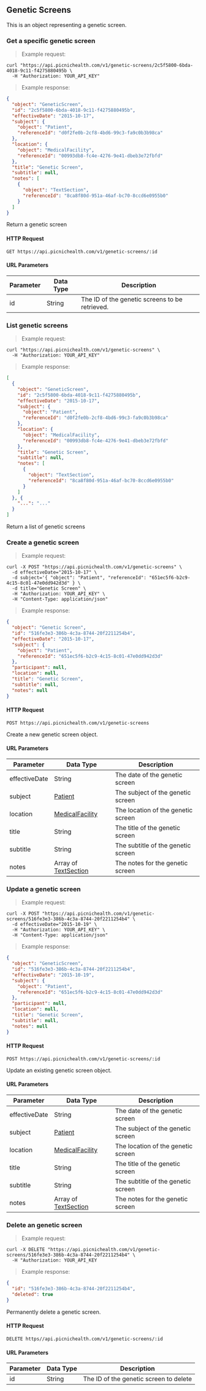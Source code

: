 ## Genetic Screens
This is an object representing a genetic screen.

### Get a specific genetic screen
> Example request:

```shell
curl "https://api.picnichealth.com/v1/genetic-screens/2c5f5800-6bda-4018-9c11-f4275880495b \
  -H "Authorization: YOUR_API_KEY"
```

> Example response:

```json
{
  "object": "GeneticScreen",
  "id": "2c5f5800-6bda-4018-9c11-f4275880495b",
  "effectiveDate": "2015-10-17",
  "subject": {
    "object": "Patient",
    "referenceId": "d0f2fe0b-2cf8-4bd6-99c3-fa9c0b3b98ca"
  },
  "location": {
    "object": "MedicalFacility",
    "referenceId": "00993db8-fc4e-4276-9e41-dbeb3e72fbfd"
  },
  "title": "Genetic Screen",
  "subtitle": null,
  "notes": [
    {
      "object": "TextSection",
      "referenceId": "8ca8f80d-951a-46af-bc70-8ccd6e0955b0"
    }
  ]
}
```

Return a genetic screen

#### HTTP Request
`GET https://api.picnichealth.com/v1/genetic-screens/:id`

#### URL Parameters
Parameter | Data Type | Description
--------- | --------- | -----------
id | String | The ID of the genetic screens to be retrieved.


### List genetic screens
> Example request:

```shell
curl "https://api.picnichealth.com/v1/genetic-screens" \
  -H "Authorization: YOUR_API_KEY"
```

> Example response:

```json
[
  {
    "object": "GeneticScreen",
    "id": "2c5f5800-6bda-4018-9c11-f4275880495b",
    "effectiveDate": "2015-10-17",
    "subject": {
      "object": "Patient",
      "referenceId": "d0f2fe0b-2cf8-4bd6-99c3-fa9c0b3b98ca"
    },
    "location": {
      "object": "MedicalFacility",
      "referenceId": "00993db8-fc4e-4276-9e41-dbeb3e72fbfd"
    },
    "title": "Genetic Screen",
    "subtitle": null,
    "notes": [
      {
        "object": "TextSection",
        "referenceId": "8ca8f80d-951a-46af-bc70-8ccd6e0955b0"
      }
    ]
  }, {
    "...": "..."
  }
]

```

Return a list of genetic screens

### Create a genetic screen
> Example request:

```shell
curl -X POST "https://api.picnichealth.com/v1/genetic-screens" \
  -d effectiveDate="2015-10-17" \
  -d subject='{ "object": "Patient", "referenceId": "651ec5f6-b2c9-4c15-8c01-47e0dd942d3d" } \
  -d title="Genetic Screen" \
  -H "Authorization: YOUR_API_KEY" \
  -H "Content-Type: application/json"
```

> Example response:

```json
{
  "object": "Genetic Screen",
  "id": "516fe3e3-386b-4c3a-8744-20f2211254b4",
  "effectiveDate": "2015-10-17",
  "subject": {
    "object": "Patient",
    "referenceId": "651ec5f6-b2c9-4c15-8c01-47e0dd942d3d"
  },
  "participant": null,
  "location": null,
  "title": "Genetic Screen",
  "subtitle": null,
  "notes": null
}
```

#### HTTP Request
`POST https://api.picnichealth.com/v1/genetic-screens`

Create a new genetic screen object.

#### URL Parameters
Parameter | Data Type | Description
--------- | --------- | -----------
effectiveDate | String | The date of the genetic screen
subject | [Patient](#patients) | The subject of the genetic screen
location | [MedicalFacility](#medical-facilities) | The location of the genetic screen
title | String | The title of the genetic screen
subtitle | String | The subtitle of the genetic screen
notes | Array of [TextSection](#text-sections) | The notes for the genetic screen

### Update a genetic screen
> Example request:

```shell
curl -X POST "https://api.picnichealth.com/v1/genetic-screens/516fe3e3-386b-4c3a-8744-20f2211254b4" \
  -d effectiveDate="2015-10-19" \
  -H "Authorization: YOUR_API_KEY" \
  -H "Content-Type: application/json"
```

> Example response:

```json
{
  "object": "GeneticScreen",
  "id": "516fe3e3-386b-4c3a-8744-20f2211254b4",
  "effectiveDate": "2015-10-19",
  "subject": {
    "object": "Patient",
    "referenceId": "651ec5f6-b2c9-4c15-8c01-47e0dd942d3d"
  },
  "participant": null,
  "location": null,
  "title": "Genetic Screen",
  "subtitle": null,
  "notes": null
}
```

#### HTTP Request
`POST https://api.picnichealth.com/v1/genetic-screens/:id`

Update an existing genetic screen object.

#### URL Parameters
Parameter | Data Type | Description
--------- | --------- | -----------
effectiveDate | String | The date of the genetic screen
subject | [Patient](#patients) | The subject of the genetic screen
location | [MedicalFacility](#medical-facilities) | The location of the genetic screen
title | String | The title of the genetic screen
subtitle | String | The subtitle of the genetic screen
notes | Array of [TextSection](#text-sections) | The notes for the genetic screen

### Delete an genetic screen
> Example request:

```shell
curl -X DELETE "https://api.picnichealth.com/v1/genetic-screens/516fe3e3-386b-4c3a-8744-20f2211254b4" \
  -H "Authorization: YOUR_API_KEY
```

> Example response:

```json
{
  "id": "516fe3e3-386b-4c3a-8744-20f2211254b4",
  "deleted": true
}
```

Permanently delete a genetic screen.

#### HTTP Request
`DELETE https//api.picnichealth.com/v1/genetic-screens/:id`

#### URL Parameters
Parameter | Data Type | Description
--------- | --------- | -----------
id | String | The ID of the genetic screen to delete
